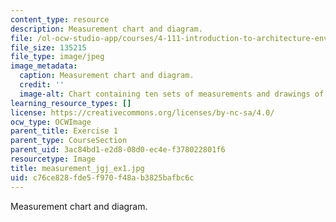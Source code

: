 ```yaml
---
content_type: resource
description: Measurement chart and diagram.
file: /ol-ocw-studio-app/courses/4-111-introduction-to-architecture-environmental-design-spring-2014/c76ce828fde5f970f48ab3825bafbc6c_measurement_jgj_ex1.jpg
file_size: 135215
file_type: image/jpeg
image_metadata:
  caption: Measurement chart and diagram.
  credit: ''
  image-alt: Chart containing ten sets of measurements and drawings of hand and body.
learning_resource_types: []
license: https://creativecommons.org/licenses/by-nc-sa/4.0/
ocw_type: OCWImage
parent_title: Exercise 1
parent_type: CourseSection
parent_uid: 3ac84bd1-e2d8-08d0-ec4e-f378022801f6
resourcetype: Image
title: measurement_jgj_ex1.jpg
uid: c76ce828-fde5-f970-f48a-b3825bafbc6c
---
```

Measurement chart and diagram.